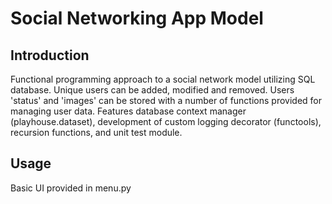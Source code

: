 
# Social Networking App Model

## Introduction
Functional programming approach to a social network model utilizing SQL database. Unique users can be added, modified and removed. Users 'status' and 'images' can be stored with a number of functions provided for managing user data. Features database context manager (playhouse.dataset),
development of custom logging decorator (functools), recursion functions, and unit test module.

## Usage
Basic UI provided in menu.py
